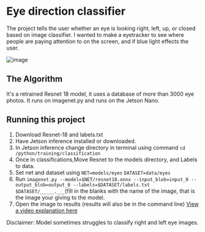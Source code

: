 # Eye direction classifier

 The project tells the user whether an eye is looking right, left, up, or closed based on image classifier. I wanted to make a eyetracker to see where people are paying attention to on the screen, and if blue light effects the user.  

![image](https://drive.google.com/uc?export=view&id=15ArtP2C1qQWfQNqUKgmTmp_JJ3sN8Vi5)

## The Algorithm

It's a retrained Resnet 18 model, it uses a database of more than 3000 eye photos. It runs on imagenet.py and runs on the Jetson Nano. 

## Running this project

1. Download Resnet-18 and labels.txt
2. Have Jetson inference installed or downloaded.
3. In Jetson inference change directory in terminal using command ```cd /python/training/classification```
4. Once in classifications,Move Resnet to the models directory, and Labels to data.
5. Set net and dataset using ```NET=models/eyes``` ```DATASET=data/eyes```
6. Run ```imagenet.py --model=$NET/resnet18.onnx --input_blob=input_0 --output_blob=output_0 --labels=$DATASET/labels.txt $DATASET/_____.___```(fill in the blanks with the name of the image, that is the image your giving to the model.
7. Open the image to results (results will also be in the command line)
[View a video explanation here](https://www.youtube.com/watch?v=6CJVVpkX6RI)


Disclaimer: Model sometimes struggles to classify right and left eye images.
